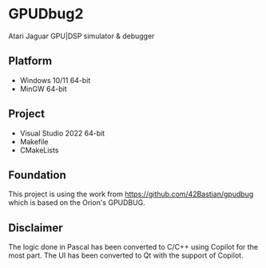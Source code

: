 # GPUDbug2
Atari Jaguar GPU|DSP simulator & debugger

## Platform
* Windows 10/11 64-bit
* MinGW 64-bit

## Project
* Visual Studio 2022 64-bit
* Makefile
* CMakeLists

## Foundation
This project is using the work from https://github.com/42Bastian/gpudbug which is based on the Orion's GPUDBUG.

## Disclaimer
The logic done in Pascal has been converted to C/C++ using Copilot for the most part. The UI has been converted to Qt with the support of Copilot.
